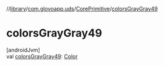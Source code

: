 //[library](../../../index.md)/[com.glovoapp.uds](../index.md)/[CorePrimitive](index.md)/[colorsGrayGray49](colors-gray-gray49.md)

# colorsGrayGray49

[androidJvm]\
val [colorsGrayGray49](colors-gray-gray49.md): [Color](https://developer.android.com/reference/kotlin/androidx/compose/ui/graphics/Color.html)
